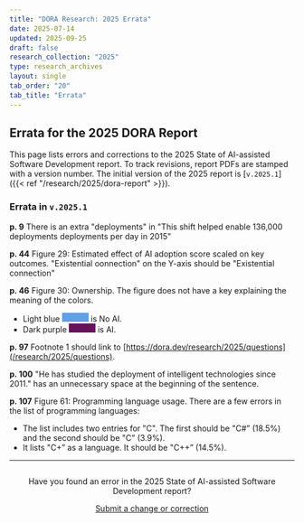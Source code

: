 ```yaml
---
title: "DORA Research: 2025 Errata"
date: 2025-07-14
updated: 2025-09-25
draft: false
research_collection: "2025"
type: research_archives
layout: single
tab_order: "20"
tab_title: "Errata"
---
```

## Errata for the 2025 DORA Report

This page lists errors and corrections to the 2025 State of AI-assisted Software Development report. To track revisions, report PDFs are stamped with a version number. The initial version of the 2025 report is [`v.2025.1`]({{< ref "/research/2025/dora-report" >}}).

### Errata in `v.2025.1`

**p. 9** There is an extra "deployments" in "This shift helped enable 136,000 deployments deployments per day in 2015"

**p. 44** Figure 29: Estimated effect of AI adoption score scaled on key outcomes. "Existential oonnection" on the Y-axis should be "Existential connection"

**p. 46** Figure 30: Ownership. The figure does not have a key explaining the meaning of the colors.

* Light blue ![light blue color swatch](light-blue.png) is No AI.
* Dark purple ![dark purple color swatch](dark-purple.png) is AI.

**p. 97** Footnote 1 should link to [https://dora.dev/research/2025/questions](/research/2025/questions).

**p. 100** "He has studied the deployment of intelligent technologies since 2011." has an unnecessary space at the beginning of the sentence.

**p. 107** Figure 61: Programming language usage. There are a few errors in the list of programming languages:

* The list includes two entries for "C". The first should be "C#” (18.5%) and the second should be "C” (3.9%).
* It lists "C+” as a language. It should be "C++” (14.5%).

-----
<div style="text-align:center; margin-top:2em;">
Have you found an error in the 2025 State of AI-assisted Software Development report?

<a href='mailto:dora-advocacy@google.com?subject=DORA+2025+State+of+AI-assisted+Software+Development+error+report' class='button' target="_blank">Submit a change or correction</a>
</div>
